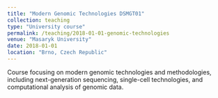 ```yaml
---
title: "Modern Genomic Technologies DSMGT01"
collection: teaching
type: "University course"
permalink: /teaching/2018-01-01-genomic-technologies
venue: "Masaryk University"
date: 2018-01-01
location: "Brno, Czech Republic"
---
```


Course focusing on modern genomic technologies and methodologies, including next-generation sequencing, single-cell technologies, and computational analysis of genomic data.
